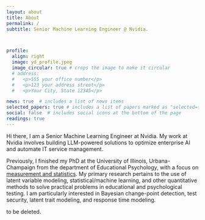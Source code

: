 ```yaml
---
layout: about
title: About
permalink: /
subtitle: Senior Machine Learning Engineer @ Nvidia. 



profile:
  align: right
  image: yd_profile.jpeg
  image_circular: true # crops the image to make it circular
  # address: 
  #   <p>555 your office number</p>
  #   <p>123 your address street</p>
  #   <p>Your City, State 12345</p>

news: true  # includes a list of news items
selected_papers: true # includes a list of papers marked as "selected={true}"
social: false  # includes social icons at the bottom of the page
readings: true
---
```


Hi there, I am a Senior Machine Learning Engineer at Nvidia. My work at Nvidia involves building LLM-powered solutions to optimize enterprise AI and automate IT service management. 

Previously, I finished my PhD at the University of Illinois, Urbana-Champaign from the department of Educational Psychology, with a focus on [measurement and statistics](https://education.illinois.edu/edpsy/programs-degrees/queries). My primary research pertains to the use of latent variable modeling, statistical/machine learning, and other quantitative methods to solve practical problems in educational and psychological testing. I am particularly interested in Bayesian change-point detection, test security, latent trait modeling, and response time modeling. 

to be deleted.